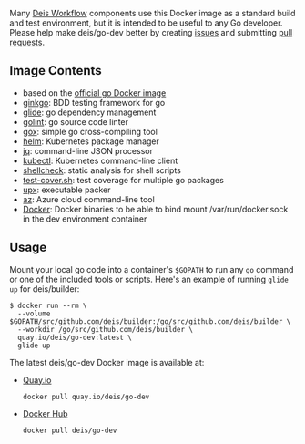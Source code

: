 
Many [Deis Workflow][] components use this Docker image as a standard build and test environment,
but it is intended to be useful to any Go developer. Please help make deis/go-dev better by
creating [issues][] and submitting [pull requests][].

## Image Contents

* based on the [official go Docker image][]
* [ginkgo][]: BDD testing framework for go
* [glide][]: go dependency management
* [golint][]: go source code linter
* [gox][]: simple go cross-compiling tool
* [helm][]: Kubernetes package manager
* [jq][]: command-line JSON processor
* [kubectl][]: Kubernetes command-line client
* [shellcheck][]: static analysis for shell scripts
* [test-cover.sh][]: test coverage for multiple go packages
* [upx][]: executable packer
* [az][]: Azure cloud command-line tool
* [Docker][]: Docker binaries to be able to bind mount /var/run/docker.sock in the dev environment container

## Usage

Mount your local go code into a container's `$GOPATH` to run any `go` command or one of the
included tools or scripts. Here's an example of running `glide up` for deis/builder:

```console
$ docker run --rm \
  --volume $GOPATH/src/github.com/deis/builder:/go/src/github.com/deis/builder \
  --workdir /go/src/github.com/deis/builder \
  quay.io/deis/go-dev:latest \
  glide up
```

The latest deis/go-dev Docker image is available at:

* [Quay.io][]
  ```
  docker pull quay.io/deis/go-dev
  ```

* [Docker Hub][]
  ```
  docker pull deis/go-dev
  ```

[az]: https://github.com/Azure/azure-cli#readme
[Deis Workflow]: https://deis.com/
[Docker Hub]: https://hub.docker.com
[gen-changelog.sh]: https://github.com/deisthree/docker-go-dev/tree/master/rootfs/usr/local/bin/gen-changelog.sh
[ginkgo]: https://github.com/onsi/ginkgo
[glide]: https://github.com/Masterminds/glide
[Go]: https://golang.org/
[golint]: https://github.com/golang/lint
[gox]: https://github.com/mitchellh/gox
[helm]: https://github.com/kubernetes/helm
[issues]: https://github.com/deisthree/docker-go-dev/issues
[jq]: https://stedolan.github.io/jq/
[kubectl]: https://kubernetes.io/docs/user-guide/kubectl-overview/
[official go Docker image]: https://hub.docker.com/_/golang/
[pull requests]: https://github.com/deisthree/docker-go-dev/pulls
[Quay.io]: https://quay.io
[shellcheck]: https://github.com/koalaman/shellcheck
[test-cover.sh]: https://github.com/deisthree/docker-go-dev/tree/master/rootfs/usr/local/bin/test-cover.sh
[upx]: http://upx.sourceforge.net/
[Docker]: http://www.docker.com
